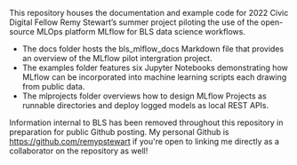This repository houses the documentation and example code for 2022 Civic Digital Fellow Remy Stewart’s summer project piloting the use of the open-source MLOps platform MLflow for BLS data science workflows. 
- The docs folder hosts the bls_mlflow_docs Markdown file that provides an overview of the MLflow pilot intergration project. 
- The examples folder features six Jupyter Notebooks demonstrating how MLflow can be incorporated into machine learning scripts each drawing from public data.
- The mlprojects folder overviews how to design MLflow Projects as runnable directories and deploy logged models as local REST APIs. 

Information internal to BLS has been removed throughout this repository in preparation for public Github posting. My personal Github is https://github.com/remypstewart if you're open to linking me directly as a collaborator on the repository as well! 